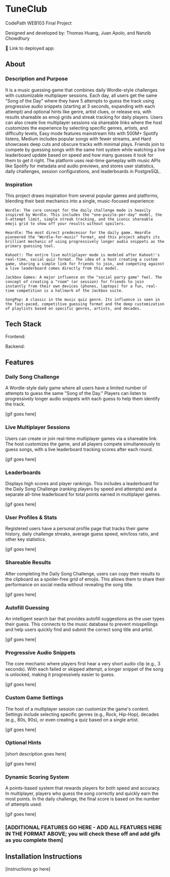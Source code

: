 # TuneClub

CodePath WEB103 Final Project

Designed and developed by: Thomas Huang, Juan Apolo, and Nanzib Chowdhury

🔗 Link to deployed app: 

## About

### Description and Purpose

It is a music guessing game that combines daily Wordle-style challenges with customizable multiplayer sessions. Each day, all users get the same "Song of the Day" where they have 5 attempts to guess the track using progressive audio snippets (starting at 3 seconds, expanding with each attempt) and optional hints like genre, artist clues, or release era, with results shareable as emoji grids and streak tracking for daily players. Users can also create live multiplayer sessions via shareable links where the host customizes the experience by selecting specific genres, artists, and difficulty levels, Easy mode features mainstream hits with 500M+ Spotify listens, Medium includes popular songs with fewer streams, and Hard showcases deep cuts and obscure tracks with minimal plays. Friends join to compete by guessing songs with the same hint system while watching a live leaderboard update based on speed and how many guesses it took for them to get it right. The platform uses real-time gameplay with music APIs like Spotify for metadata and audio previews, and stores user statistics, daily challenges, session configurations, and leaderboards in PostgreSQL.

### Inspiration

This project draws inspiration from several popular games and platforms, blending their best mechanics into a single, music-focused experience:

    Wordle: The core concept for the daily challenge mode is heavily inspired by Wordle. This includes the "one-puzzle-per-day" model, the 5-attempt limit, simple streak tracking, and the iconic shareable emoji grid to show off your results without spoilers.

    Heardle: The most direct predecessor for the daily game. Heardle pioneered the "Wordle-for-music" format, and this project adopts its brilliant mechanic of using progressively longer audio snippets as the primary guessing tool.

    Kahoot!: The entire live multiplayer mode is modeled after Kahoot!'s real-time, social quiz format. The idea of a host creating a custom game, sharing a simple link for friends to join, and competing against a live leaderboard comes directly from this model.

    Jackbox Games: A major influence on the "social party game" feel. The concept of creating a "room" (or session) for friends to join instantly from their own devices (phones, laptops) for a fun, real-time competition is a hallmark of the Jackbox suite.

    SongPop: A classic in the music quiz genre. Its influence is seen in the fast-paced, competitive guessing format and the deep customization of playlists based on specific genres, artists, and decades.

## Tech Stack

Frontend:

Backend:

## Features

### Daily Song Challenge

A Wordle-style daily game where all users have a limited number of attempts to guess the same "Song of the Day." Players can listen to progressively longer audio snippets with each guess to help them identify the track.

[gif goes here]

### Live Multiplayer Sessions

Users can create or join real-time multiplayer games via a shareable link. The host customizes the game, and all players compete simultaneously to guess songs, with a live leaderboard tracking scores after each round.

[gif goes here]

### Leaderboards

Displays high scores and player rankings. This includes a leaderboard for the Daily Song Challenge (ranking players by speed and attempts) and a separate all-time leaderboard for total points earned in multiplayer games.

[gif goes here]

### User Profiles & Stats

Registered users have a personal profile page that tracks their game history, daily challenge streaks, average guess speed, win/loss ratio, and other key statistics.

[gif goes here]

### Shareable Results

After completing the Daily Song Challenge, users can copy their results to the clipboard as a spoiler-free grid of emojis. This allows them to share their performance on social media without revealing the song title.

[gif goes here]

### Autofill Guessing

An intelligent search bar that provides autofill suggestions as the user types their guess. This connects to the music database to prevent misspellings and help users quickly find and submit the correct song title and artist.

[gif goes here]

### Progressive Audio Snippets

The core mechanic where players first hear a very short audio clip (e.g., 3 seconds). With each failed or skipped attempt, a longer snippet of the song is unlocked, making it progressively easier to guess.

[gif goes here]

### Custom Game Settings

The host of a multiplayer session can customize the game's content. Settings include selecting specific genres (e.g., Rock, Hip-Hop), decades (e.g., 80s, 90s), or even creating a quiz based on a single artist.

[gif goes here]

### Optional Hints

[short description goes here]

[gif goes here]

### Dynamic Scoring System

A points-based system that rewards players for both speed and accuracy. In multiplayer, players who guess the song correctly and quickly earn the most points. In the daily challenge, the final score is based on the number of attempts used.

[gif goes here]

### [ADDITIONAL FEATURES GO HERE - ADD ALL FEATURES HERE IN THE FORMAT ABOVE; you will check these off and add gifs as you complete them]

## Installation Instructions

[instructions go here]
